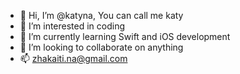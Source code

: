 - 👋 Hi, I’m @katyna, You can call me katy
- 👀 I’m interested in coding 
- 🌱 I’m currently learning Swift and iOS development
- 💞️ I’m looking to collaborate on anything
- 📫 zhakaiti.na@gmail.com

<!---
katyna/katyna is a ✨ special ✨ repository because its `README.md` (this file) appears on your GitHub profile.
You can click the Preview link to take a look at your changes.
--->
